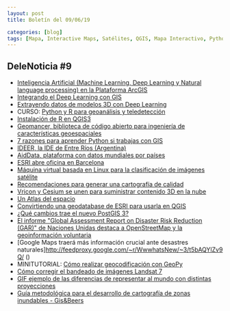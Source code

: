 ```yaml
---
layout: post
title: Boletín del 09/06/19

categories: [blog]
tags: [Mapa, Interactive Maps, Satélites, QGIS, Mapa Interactivo, Python, análisis espacial, dron, LiDAR, Leaflet,Imágenes Satélite, Excel, especies exóticas, Cataluña, datos climáticos, perfiles longitudinales, geoblog, CARTO, Geographica, etiquetas, elecciones] 
---
```


## DeleNoticia #9

* [Inteligencia Artificial (Machine Learning, Deep Learning y Natural language processing) en la Plataforma ArcGIS](https://blog.img.com.br/transformacao-digital/inteligencia-artificial-na-plataforma-arcgis/)
* [Integrando el Deep Learning con GIS](https://medium.com/geoai/integrating-deep-learning-with-gis-70e7c5aa9dfe)
* [Extrayendo datos de modelos 3D con Deep Learning](https://medium.com/geoai/3d-cities-deep-learning-in-three-dimensional-space-29f9dafdfd73)
* CURSO: [Python y R para geoanálisis y teledetección](https://www.earthdatascience.org/courses/)
* [Instalación de R en QGIS3](https://youtu.be/_jZnk2oKi8M)
* [Geomancer, biblioteca de código abierto para ingeniería de características geoespaciales](https://stories.thinkingmachin.es/geomancer/)
* [7 razones para aprender Python si trabajas con GIS](https://mappinggis.com/2019/03/7-razones-para-aprender-python-si-trabajas-con-gis/)
* [IDEER, la IDE de Entre Ríos (Argentina)](http://blog-idee.blogspot.com/2019/06/ideer-la-ide-de-entre-rios.html)
* [AidData, plataforma con datos mundiales por países](https://www.geospatialworld.net/news/aiddatas-geoquery-tool-adds-urban-boundaries-for-200-cities/)
* [ESRI abre oficina en Barcelona](https://www.digitalavmagazine.com/2019/05/23/esri-sigue-apostando-por-el-mercado-espanol-y-abre-oficina-en-barcelona/)
* [Máquina virtual basada en Linux para la clasificación de imágenes satélite](https://fromgistors.blogspot.com/2019/06/semi-automatic-os-v-6.html)
* [Recomendaciones para generar una cartografía de calidad](http://www.gisandbeers.com/claves-generar-una-cartografia-de-calidad/)
* [Vricon y Cesium se unen para suministrar contenido 3D en la nube](https://cesium.com/blog/2019/06/04/vricon-partnership/)
* [Un Atlas del espacio](http://tabletopwhale.com/2019/06/03/an-atlas-of-space.html)
* [Convirtiendo una geodatabase de ESRI para usarla en QGIS](https://www.gislounge.com/a-case-study-on-converting-a-geodatabase-from-arcgis-to-qgis/)
* [¿Qué cambios trae el nuevo PostGIS 3?](https://mappinggis.com/2019/06/que-cambios-trae-el-nuevo-postgis-3/)
* [El informe "Global Assessment Report on Disaster Risk Reduction (GAR)" de Naciones Unidas destaca a OpenStreetMap y la geoinformación voluntaria](https://resiliencymaps.org/un-report-calls-openstreetmap-foundational-to-disaster-risk-reduction)
* [Google Maps traerá más información crucial ante desastres naturales]http://feedproxy.google.com/~r/WwwhatsNew/~3/t5bAQYlZv9Q/ ()
* MINITUTORIAL: [Cómo realizar geocodificación con GeoPy](https://mappinggis.com/2018/11/geocodificacion-con-geopy/?utm_source=ReviveOldPost&utm_medium=social&utm_campaign=ReviveOldPost)
* [Cómo corregir el bandeado de imágenes Landsat 7](http://www.gisandbeers.com/corregir-bandeado-imagenes-landsat-7/)
* [GIF ejemplo de las diferencias de representar al mundo con distintas proyecciones](https://bl.ocks.org/mbostock/3711652?utm_content=buffera773a&utm_medium=social&utm_source=twitter.com&utm_campaign=buffer)
* [Guía metodológica para el desarrollo de cartografía de zonas inundables - Gis&Beers](http://www.gisandbeers.com/guia-metodologica-cartografia-de-zonas-inundables/)
